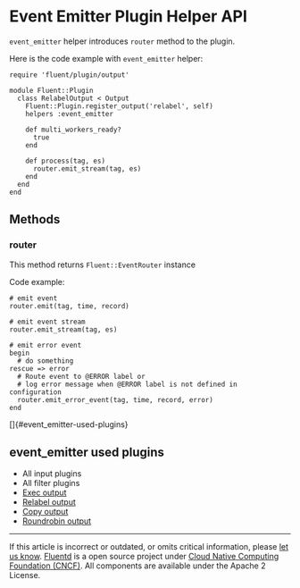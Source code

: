# Event Emitter Plugin Helper API

`event_emitter` helper introduces `router` method to the plugin.

Here is the code example with `event_emitter` helper:

``` {.CodeRay}
require 'fluent/plugin/output'

module Fluent::Plugin
  class RelabelOutput < Output
    Fluent::Plugin.register_output('relabel', self)
    helpers :event_emitter

    def multi_workers_ready?
      true
    end

    def process(tag, es)
      router.emit_stream(tag, es)
    end
  end
end
```


## Methods


### router

This method returns `Fluent::EventRouter` instance

Code example:

``` {.CodeRay}
# emit event
router.emit(tag, time, record)

# emit event stream
router.emit_stream(tag, es)

# emit error event
begin
  # do something
rescue => error
  # Route event to @ERROR label or
  # log error message when @ERROR label is not defined in configuration
  router.emit_error_event(tag, time, record, error)
end
```

[]{#event_emitter-used-plugins}

event\_emitter used plugins
---------------------------

-   All input plugins
-   All filter plugins
-   [Exec output](/articles/out_exec.md)
-   [Relabel output](/articles/out_relabel.md)
-   [Copy output](/articles/out_copy.md)
-   [Roundrobin output](/articles/out_roundrobin.md)


------------------------------------------------------------------------

If this article is incorrect or outdated, or omits critical information,
please [let us know](https://github.com/fluent/fluentd-docs/issues?state=open).
[Fluentd](http://www.fluentd.org/) is a open source project under [Cloud
Native Computing Foundation (CNCF)](https://cncf.io/). All components
are available under the Apache 2 License.
